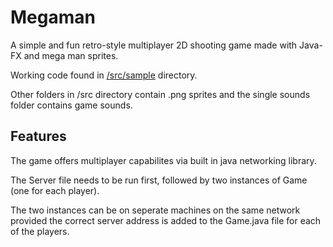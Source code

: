 # Megaman

A simple and fun retro-style multiplayer 2D shooting game made with Java-FX and mega man sprites.

Working code found in [/src/sample](https://github.com/nafiz6/megaman/tree/master/src/sample) directory.

Other folders in /src directory contain .png sprites and the single sounds folder contains game sounds.

## Features

The game offers multiplayer capabilites via built in java networking library.

The Server file needs to be run first, followed by two instances of Game (one for each player). 

The two instances can be on seperate machines on the same network provided the correct server address is added to the Game.java file for each of the players.
